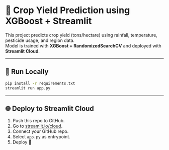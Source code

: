 # 🌾 Crop Yield Prediction using XGBoost + Streamlit

This project predicts crop yield (tons/hectare) using rainfall, temperature, pesticide usage, and region data.  
Model is trained with **XGBoost + RandomizedSearchCV** and deployed with **Streamlit Cloud**.

---

## 🚀 Run Locally
```bash
pip install -r requirements.txt
streamlit run app.py
```

---

## 🌐 Deploy to Streamlit Cloud
1. Push this repo to GitHub.
2. Go to [streamlit.io/cloud](https://streamlit.io/cloud).
3. Connect your GitHub repo.
4. Select `app.py` as entrypoint.
5. Deploy 🎉
